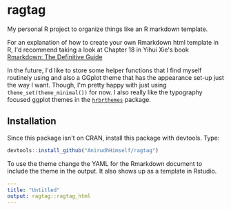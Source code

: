 # ragtag
My personal R project to organize things like an R markdown template.

For an explanation of how to create your own Rmarkdown html template in R, I'd recommend taking a look at Chapter 18 in Yihui Xie's book [Rmarkdown: The Definitive Guide](https://bookdown.org/yihui/rmarkdown/new-formats.html)

In the future, I'd like to store some helper functions that I find myself routinely using and also a GGplot theme that has the appearance set-up just the way I want. Though, I'm pretty happy with just using `theme_set(theme_minimal())` for now. I also really like the typography focused ggplot themes in the [`hrbrthemes`](https://github.com/hrbrmstr/hrbrthemes) package. 


## Installation

Since this package isn't on CRAN, install this package with devtools. Type:

```r
devtools::install_github("AnirudhHimself/ragtag")
```

To use the theme change the YAML for the Rmarkdown document to include the theme in the output. It also shows up as a template in Rstudio.

```YAML
---
title: "Untitled"
output: ragtag::ragtag_html
---

```
